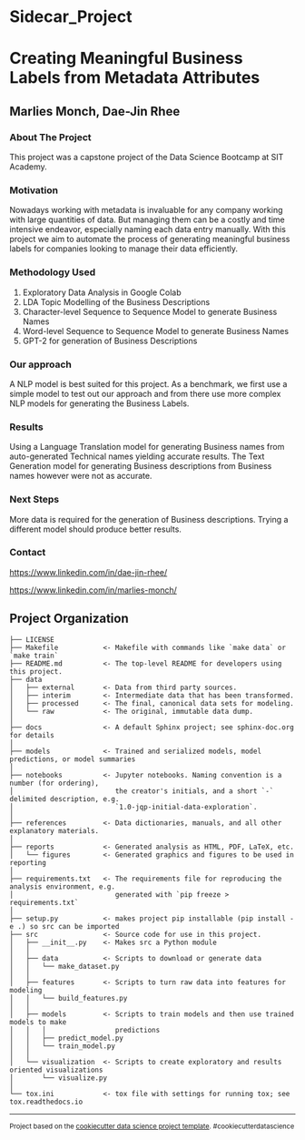 Sidecar_Project
==============================

# Creating Meaningful Business Labels from Metadata Attributes
Marlies Monch, Dae-Jin Rhee
------
### About The Project
This project was a capstone project of the Data Science Bootcamp at SIT Academy. 

### Motivation
Nowadays working with metadata is invaluable for any company working with large quantities of data.
But managing them can be a costly and time intensive endeavor, especially naming each data entry
manually.
With this project we aim to automate the process of generating meaningful business labels for companies
looking to manage their data efficiently.

### Methodology Used
1. Exploratory Data Analysis in Google Colab 
2. LDA Topic Modelling of the Business Descriptions
3. Character-level Sequence to Sequence Model to generate Business Names
4. Word-level Sequence to Sequence Model to generate Business Names
5. GPT-2 for generation of Business Descriptions

### Our approach
A NLP model is best suited for this project. 
As a benchmark, we first use a simple model to test out our approach and from there
use more complex NLP models for generating the Business Labels.

### Results 
Using a Language Translation model for generating Business names from auto-generated Technical names
yielding accurate results.
The Text Generation model for generating Business descriptions from Business names however were not
as accurate. 

### Next Steps
More data is required for the generation of Business descriptions. Trying a different model should 
produce better results.

### Contact
https://www.linkedin.com/in/dae-jin-rhee/

https://www.linkedin.com/in/marlies-monch/

Project Organization
------------

    ├── LICENSE
    ├── Makefile           <- Makefile with commands like `make data` or `make train`
    ├── README.md          <- The top-level README for developers using this project.
    ├── data
    │   ├── external       <- Data from third party sources.
    │   ├── interim        <- Intermediate data that has been transformed.
    │   ├── processed      <- The final, canonical data sets for modeling.
    │   └── raw            <- The original, immutable data dump.
    │
    ├── docs               <- A default Sphinx project; see sphinx-doc.org for details
    │
    ├── models             <- Trained and serialized models, model predictions, or model summaries
    │
    ├── notebooks          <- Jupyter notebooks. Naming convention is a number (for ordering),
    │                         the creator's initials, and a short `-` delimited description, e.g.
    │                         `1.0-jqp-initial-data-exploration`.
    │
    ├── references         <- Data dictionaries, manuals, and all other explanatory materials.
    │
    ├── reports            <- Generated analysis as HTML, PDF, LaTeX, etc.
    │   └── figures        <- Generated graphics and figures to be used in reporting
    │
    ├── requirements.txt   <- The requirements file for reproducing the analysis environment, e.g.
    │                         generated with `pip freeze > requirements.txt`
    │
    ├── setup.py           <- makes project pip installable (pip install -e .) so src can be imported
    ├── src                <- Source code for use in this project.
    │   ├── __init__.py    <- Makes src a Python module
    │   │
    │   ├── data           <- Scripts to download or generate data
    │   │   └── make_dataset.py
    │   │
    │   ├── features       <- Scripts to turn raw data into features for modeling
    │   │   └── build_features.py
    │   │
    │   ├── models         <- Scripts to train models and then use trained models to make
    │   │   │                 predictions
    │   │   ├── predict_model.py
    │   │   └── train_model.py
    │   │
    │   └── visualization  <- Scripts to create exploratory and results oriented visualizations
    │       └── visualize.py
    │
    └── tox.ini            <- tox file with settings for running tox; see tox.readthedocs.io


--------

<p><small>Project based on the <a target="_blank" href="https://drivendata.github.io/cookiecutter-data-science/">cookiecutter data science project template</a>. #cookiecutterdatascience</small></p>
